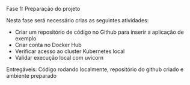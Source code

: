 Fase 1: Preparação do projeto

Nesta fase será necessário crias as seguintes atividades:

- Criar um repositório de código no Github para inserir a aplicação de exemplo
- Criar conta no Docker Hub
- Verificar acesso ao cluster Kubernetes local
- Validar execução local com uvicorn

Entregáveis: Código rodando localmente, repositório do github criado e ambiente preparado
